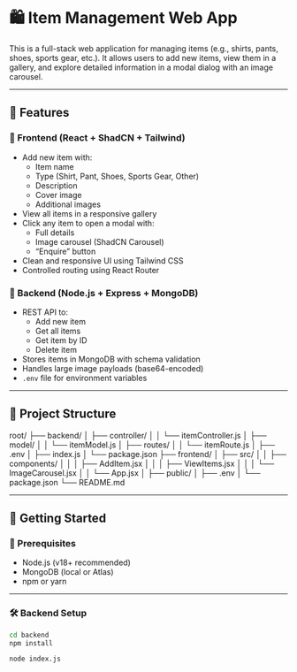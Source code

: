 # 🛍️ Item Management Web App

This is a full-stack web application for managing items (e.g., shirts, pants, shoes, sports gear, etc.). It allows users to add new items, view them in a gallery, and explore detailed information in a modal dialog with an image carousel.

---

## 📌 Features

### 🔹 Frontend (React + ShadCN + Tailwind)
- Add new item with:
  - Item name
  - Type (Shirt, Pant, Shoes, Sports Gear, Other)
  - Description
  - Cover image
  - Additional images
- View all items in a responsive gallery
- Click any item to open a modal with:
  - Full details
  - Image carousel (ShadCN Carousel)
  - “Enquire” button
- Clean and responsive UI using Tailwind CSS
- Controlled routing using React Router

### 🔹 Backend (Node.js + Express + MongoDB)
- REST API to:
  - Add new item
  - Get all items
  - Get item by ID
  - Delete item
- Stores items in MongoDB with schema validation
- Handles large image payloads (base64-encoded)
- `.env` file for environment variables

---

## 📁 Project Structure

root/
├── backend/
│ ├── controller/
│ │ └── itemController.js
│ ├── model/
│ │ └── itemModel.js
│ ├── routes/
│ │ └── itemRoute.js
│ ├── .env
│ ├── index.js
│ └── package.json
├── frontend/
│ ├── src/
│ │ ├── components/
│ │ │ ├── AddItem.jsx
│ │ │ ├── ViewItems.jsx
│ │ │ └── ImageCarousel.jsx
│ │ └── App.jsx
│ ├── public/
│ ├── .env
│ └── package.json
└── README.md


---

## 🚀 Getting Started

### 🔧 Prerequisites

- Node.js (v18+ recommended)
- MongoDB (local or Atlas)
- npm or yarn

---

### 🛠️ Backend Setup

```bash
cd backend
npm install

node index.js
